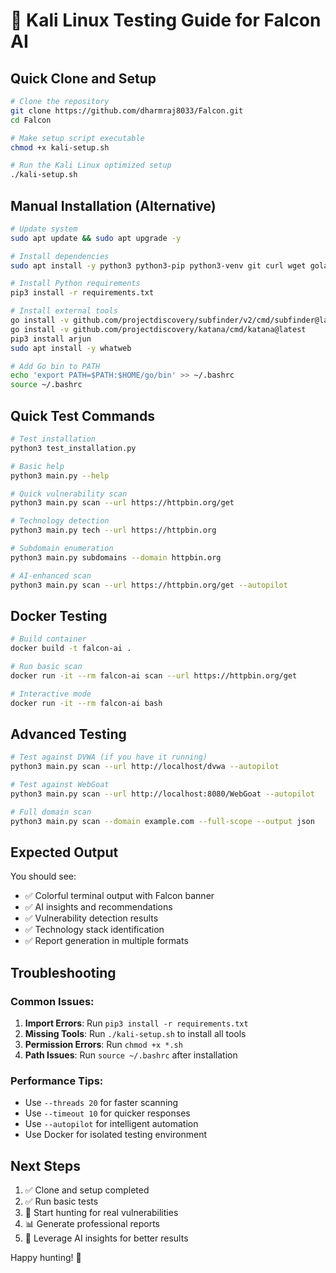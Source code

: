 # 🐧 Kali Linux Testing Guide for Falcon AI

## Quick Clone and Setup

```bash
# Clone the repository
git clone https://github.com/dharmraj8033/Falcon.git
cd Falcon

# Make setup script executable
chmod +x kali-setup.sh

# Run the Kali Linux optimized setup
./kali-setup.sh
```

## Manual Installation (Alternative)

```bash
# Update system
sudo apt update && sudo apt upgrade -y

# Install dependencies
sudo apt install -y python3 python3-pip python3-venv git curl wget golang-go

# Install Python requirements
pip3 install -r requirements.txt

# Install external tools
go install -v github.com/projectdiscovery/subfinder/v2/cmd/subfinder@latest
go install -v github.com/projectdiscovery/katana/cmd/katana@latest
pip3 install arjun
sudo apt install -y whatweb

# Add Go bin to PATH
echo 'export PATH=$PATH:$HOME/go/bin' >> ~/.bashrc
source ~/.bashrc
```

## Quick Test Commands

```bash
# Test installation
python3 test_installation.py

# Basic help
python3 main.py --help

# Quick vulnerability scan
python3 main.py scan --url https://httpbin.org/get

# Technology detection
python3 main.py tech --url https://httpbin.org

# Subdomain enumeration
python3 main.py subdomains --domain httpbin.org

# AI-enhanced scan
python3 main.py scan --url https://httpbin.org/get --autopilot
```

## Docker Testing

```bash
# Build container
docker build -t falcon-ai .

# Run basic scan
docker run -it --rm falcon-ai scan --url https://httpbin.org/get

# Interactive mode
docker run -it --rm falcon-ai bash
```

## Advanced Testing

```bash
# Test against DVWA (if you have it running)
python3 main.py scan --url http://localhost/dvwa --autopilot

# Test against WebGoat
python3 main.py scan --url http://localhost:8080/WebGoat --autopilot

# Full domain scan
python3 main.py scan --domain example.com --full-scope --output json
```

## Expected Output

You should see:
- ✅ Colorful terminal output with Falcon banner
- ✅ AI insights and recommendations
- ✅ Vulnerability detection results
- ✅ Technology stack identification
- ✅ Report generation in multiple formats

## Troubleshooting

### Common Issues:

1. **Import Errors**: Run `pip3 install -r requirements.txt`
2. **Missing Tools**: Run `./kali-setup.sh` to install all tools
3. **Permission Errors**: Run `chmod +x *.sh`
4. **Path Issues**: Run `source ~/.bashrc` after installation

### Performance Tips:

- Use `--threads 20` for faster scanning
- Use `--timeout 10` for quicker responses
- Use `--autopilot` for intelligent automation
- Use Docker for isolated testing environment

## Next Steps

1. ✅ Clone and setup completed
2. ✅ Run basic tests
3. 🚀 Start hunting for real vulnerabilities
4. 📊 Generate professional reports
5. 🤖 Leverage AI insights for better results

Happy hunting! 🦅
